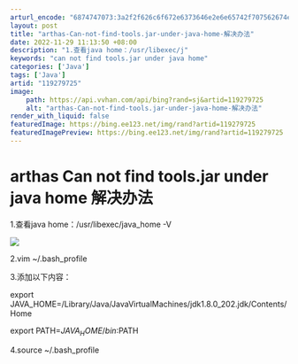 ```yaml
---
arturl_encode: "6874747073:3a2f2f626c6f672e6373646e2e6e65742f707562674e4f312f:61727469636c652f64657461696c732f313139323739373235"
layout: post
title: "arthas-Can-not-find-tools.jar-under-java-home-解决办法"
date: 2022-11-29 11:13:50 +08:00
description: "1.查看java home：/usr/libexec/j"
keywords: "can not find tools.jar under java home"
categories: ['Java']
tags: ['Java']
artid: "119279725"
image:
    path: https://api.vvhan.com/api/bing?rand=sj&artid=119279725
    alt: "arthas-Can-not-find-tools.jar-under-java-home-解决办法"
render_with_liquid: false
featuredImage: https://bing.ee123.net/img/rand?artid=119279725
featuredImagePreview: https://bing.ee123.net/img/rand?artid=119279725
---
```


# arthas Can not find tools.jar under java home 解决办法

1.查看java home：/usr/libexec/java_home -V

![](https://i-blog.csdnimg.cn/blog_migrate/3464e46d496b2c412f8aba3822152daf.png)

2.vim ~/.bash_profile

3.添加以下内容：

export JAVA_HOME=/Library/Java/JavaVirtualMachines/jdk1.8.0_202.jdk/Contents/Home

export PATH=$JAVA_HOME/bin:$PATH

4.source ~/.bash_profile